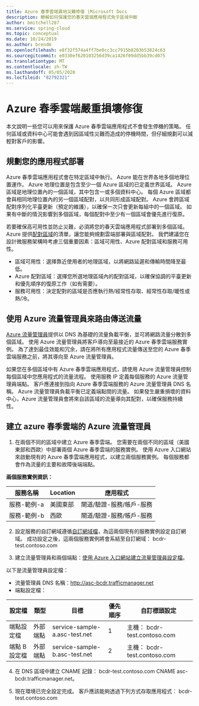 ```yaml
---
title: Azure 春季雲端異地災難修復 |Microsoft Docs
description: 瞭解如何保護您的春天雲端應用程式免于區域中斷
author: bmitchell287
ms.service: spring-cloud
ms.topic: conceptual
ms.date: 10/24/2019
ms.author: brendm
ms.openlocfilehash: e8f32f574a4ff7be0cc3cc7915b8203b53824c63
ms.sourcegitcommit: e0330ef620103256d39ca1426f09dd5bb39cd075
ms.translationtype: MT
ms.contentlocale: zh-TW
ms.lasthandoff: 05/05/2020
ms.locfileid: "82792321"
---
```

# <a name="azure-spring-cloud-disaster-recovery"></a>Azure 春季雲端嚴重損壞修復

本文說明一些您可以用來保護 Azure 春季雲端應用程式不會發生停機的策略。  任何區域或資料中心可能會遇到因區域性災難而造成的停機時間，但仔細規劃可以減輕對客戶的影響。

## <a name="plan-your-application-deployment"></a>規劃您的應用程式部署

Azure 春季雲端應用程式會在特定區域中執行。  Azure 能在世界各地多個地理位置運作。 Azure 地理位置是包含至少一個 Azure 區域的已定義世界區域。 Azure 區域是地理位置內的一個區域，其中包含一或多個資料中心。  每個 Azure 區域都會與相同地理位置內的另一個區域配對，以共同形成區域配對。 Azure 會跨區域配對序列化平臺更新（預定的維護），以確保一次只會更新每組中的一個區域。 如果有中斷的情況影響到多個區域，每個配對中至少有一個區域會優先進行復原。

若要確保高可用性並防止災難，必須將您的春天雲端應用程式部署到多個區域。  Azure 提供[配對區域](../best-practices-availability-paired-regions.md)的清單，讓您能夠規劃雲端部署與區域配對。  我們建議您在設計微服務架構時考慮三個重要因素：區域可用性、Azure 配對區域和服務可用性。

*  區域可用性：選擇靠近使用者的地理區域，以將網路延遲和傳輸時間降至最低。
*  Azure 配對區域：選擇您所選地理區域內的配對區域，以確保協調的平臺更新和優先順序的復原工作（如有需要）。
*  服務可用性：決定配對的區域是否應執行熱/經常性存取、經常性存取/暖性或熱/冷。

## <a name="use-azure-traffic-manager-to-route-traffic"></a>使用 Azure 流量管理員來路由傳送流量

[Azure 流量管理員](../traffic-manager/traffic-manager-overview.md)提供以 DNS 為基礎的流量負載平衡，並可將網路流量分散到多個區域。  使用 Azure 流量管理員將客戶導向至最接近的 Azure 春季雲端服務實例。  為了達到最佳效能和冗余，請在將所有應用程式流量傳送至您的 Azure 春季雲端服務之前，將其導向至 Azure 流量管理員。

如果您在多個區域中有 Azure 春季雲端應用程式，請使用 Azure 流量管理員控制每個區域中您應用程式的流量流程。  使用服務 IP 定義每個服務的 Azure 流量管理員端點。 客戶應連接到指向 Azure 春季雲端服務的 Azure 流量管理員 DNS 名稱。  Azure 流量管理員負載平衡已定義端點間的流量。  如果發生嚴重損壞的資料中心，Azure 流量管理員會將來自該區域的流量導向其配對，以確保服務持續性。

## <a name="create-azure-traffic-manager-for-azure-spring-cloud"></a>建立 azure 春季雲端的 Azure 流量管理員

1. 在兩個不同的區域中建立 Azure 春季雲端。
您需要在兩個不同的區域（美國東部和西歐）中部署兩個 Azure 春季雲端的服務實例。 使用 Azure 入口網站來啟動現有的 Azure 春季雲端應用程式，以建立兩個服務實例。 每個服務都會作為流量的主要和故障後端端點。 

**兩個服務實例資訊：**

| 服務名稱 | Location | 應用程式 |
|--|--|--|
| 服務-範例-a | 美國東部 | 閘道/驗證-服務/帳戶-服務 |
| 服務-範例-b | 西歐 | 閘道/驗證-服務/帳戶-服務 |

2. 設定服務的自訂網域遵循[自訂網域檔](spring-cloud-tutorial-custom-domain.md)，為這兩個現有的服務實例設定自訂網域。 成功設定之後，這兩個服務實例將會系結至自訂網域： bcdr-test.contoso.com

3. 建立流量管理員和兩個端點：[使用 Azure 入口網站建立流量管理員設定檔](https://docs.microsoft.com/azure/traffic-manager/quickstart-create-traffic-manager-profile)。

以下是流量管理員設定檔：
* 流量管理員 DNS 名稱：http://asc-bcdr.trafficmanager.net
* 端點設定檔： 

| 設定檔 | 類型 | 目標 | 優先順序 | 自訂標頭設定 |
|--|--|--|--|--|
| 端點設定檔 | 外部端點 | service-sample-a.asc-test.net | 1 | 主機： bcdr-test.contoso.com |
| 端點 B 設定檔 | 外部端點 | service-sample-b.asc-test.net | 2 | 主機： bcdr-test.contoso.com |

4. 在 DNS 區域中建立 CNAME 記錄： bcdr-test.contoso.com CNAME asc-bcdr.trafficmanager.net。 

5. 現在環境已完全設定完成。 客戶應該能夠透過下列方式存取應用程式： bcdr-test.contoso.com